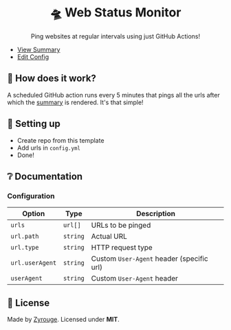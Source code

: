 <h1 align="center">🛸 Web Status Monitor</h1>
<p align="center">Ping websites at regular intervals using just GitHub Actions!</p>

- [View Summary](summary.md)
- [Edit Config](config.yml)

## 🤔 How does it work?

A scheduled GitHub action runs every 5 minutes that pings all the urls after which the [summary](summary.md) is rendered. It's that simple!

## 🚀 Setting up

- Create repo from this template
- Add urls in `config.yml`
- Done!

## ❔ Documentation

### Configuration

Option | Type | Description
--- | --- | ---
`urls` | `url[]` | URLs to be pinged
`url.path` | `string` | Actual URL
`url.type` | `string` | HTTP request type
`url.userAgent` | `string` | Custom `User-Agent` header (specific url)
`userAgent` | `string` | Custom `User-Agent` header

## 📃 License

Made by [Zyrouge](https://zyrouge.gq). Licensed under **MIT**.
